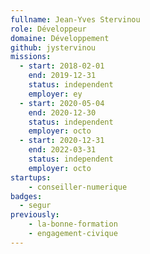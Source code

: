 ```yaml
---
fullname: Jean-Yves Stervinou
role: Développeur
domaine: Développement
github: jystervinou
missions:
  - start: 2018-02-01
    end: 2019-12-31
    status: independent
    employer: ey
  - start: 2020-05-04
    end: 2020-12-30
    status: independent
    employer: octo
  - start: 2020-12-31
    end: 2022-03-31
    status: independent
    employer: octo
startups:
    - conseiller-numerique
badges:
  - segur
previously:
    - la-bonne-formation
    - engagement-civique
---
```




